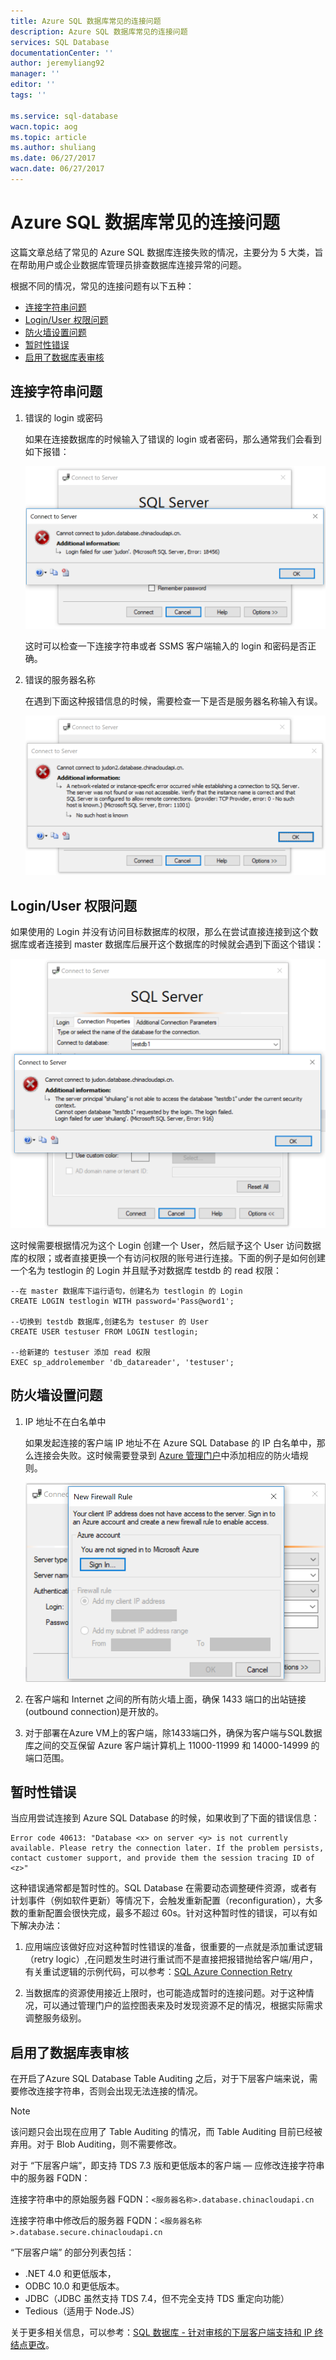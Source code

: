 ```yaml
---
title: Azure SQL 数据库常见的连接问题
description: Azure SQL 数据库常见的连接问题
services: SQL Database
documentationCenter: ''
author: jeremyliang92
manager: ''
editor: ''
tags: ''

ms.service: sql-database
wacn.topic: aog
ms.topic: article
ms.author: shuliang
ms.date: 06/27/2017
wacn.date: 06/27/2017
---
```


# Azure SQL 数据库常见的连接问题

这篇文章总结了常见的 Azure SQL 数据库连接失败的情况，主要分为 5 大类，旨在帮助用户或企业数据库管理员排查数据库连接异常的问题。

根据不同的情况，常见的连接问题有以下五种：

- [连接字符串问题](#section1)
- [Login/User 权限问题](#section2)
- [防火墙设置问题](#section3)
- [暂时性错误](#section4)
- [启用了数据库表审核](#section5)

## <a id="section1"></a>连接字符串问题

1. 错误的 login 或密码

    如果在连接数据库的时候输入了错误的 login 或者密码，那么通常我们会看到如下报错：

    ![error](./media/aog-sql-database-connection-faq/error.png)

    这时可以检查一下连接字符串或者 SSMS 客户端输入的 login 和密码是否正确。

2. 错误的服务器名称

    在遇到下面这种报错信息的时候，需要检查一下是否是服务器名称输入有误。

    ![error-2](./media/aog-sql-database-connection-faq/error-2.png)

## <a id="section2"></a>Login/User 权限问题

如果使用的 Login 并没有访问目标数据库的权限，那么在尝试直接连接到这个数据库或者连接到 master 数据库后展开这个数据库的时候就会遇到下面这个错误：

![error-3](./media/aog-sql-database-connection-faq/error-3.png)

这时候需要根据情况为这个 Login 创建一个 User，然后赋予这个 User 访问数据库的权限；或者直接更换一个有访问权限的账号进行连接。下面的例子是如何创建一个名为 testlogin 的 Login 并且赋予对数据库 testdb 的 read 权限：

```
--在 master 数据库下运行语句，创建名为 testlogin 的 Login
CREATE LOGIN testlogin WITH password='Pass@word1'; 

--切换到 testdb 数据库,创建名为 testuser 的 User
CREATE USER testuser FROM LOGIN testlogin;

--给新建的 testuser 添加 read 权限
EXEC sp_addrolemember 'db_datareader', 'testuser';
```

## <a id="section3"></a>防火墙设置问题

1. IP 地址不在白名单中

    如果发起连接的客户端 IP 地址不在 Azure SQL Database 的 IP 白名单中，那么连接会失败。这时候需要登录到 [Azure 管理门户](portal.azure.cn)中添加相应的防火墙规则。

    ![firewall](./media/aog-sql-database-connection-faq/firewall.png)

2. 在客户端和 Internet 之间的所有防火墙上面，确保 1433 端口的出站链接(outbound connection)是开放的。
3. 对于部署在Azure VM上的客户端，除1433端口外，确保为客户端与SQL数据库之间的交互保留 Azure 客户端计算机上 11000-11999 和 14000-14999 的端口范围。

## <a id="section4"></a>暂时性错误

当应用尝试连接到 Azure SQL Database 的时候，如果收到了下面的错误信息：

```
Error code 40613: "Database <x> on server <y> is not currently available. Please retry the connection later. If the problem persists, contact customer support, and provide them the session tracing ID of <z>"
```

这种错误通常都是暂时性的。SQL Database 在需要动态调整硬件资源，或者有计划事件（例如软件更新）等情况下，会触发重新配置（reconfiguration），大多数的重新配置会很快完成，最多不超过 60s。针对这种暂时性的错误，可以有如下解决办法：

1. 应用端应该做好应对这种暂时性错误的准备，很重要的一点就是添加重试逻辑（retry logic）,在问题发生时进行重试而不是直接把报错抛给客户端/用户，有关重试逻辑的示例代码，可以参考：[SQL Azure Connection Retry](https://blogs.msdn.microsoft.com/bartr/2010/06/18/sql-azure-connection-retry/)

2. 当数据库的资源使用接近上限时，也可能造成暂时的连接问题。对于这种情况，可以通过管理门户的监控图表来及时发现资源不足的情况，根据实际需求调整服务级别。

## <a id="section5"></a>启用了数据库表审核

在开启了Azure SQL Database Table Auditing 之后，对于下层客户端来说，需要修改连接字符串，否则会出现无法连接的情况。

> [!NOTE]
> 该问题只会出现在应用了 Table Auditing 的情况，而 Table Auditing 目前已经被弃用。对于 Blob Auditing，则不需要修改。

对于 “下层客户端”，即支持 TDS 7.3 版和更低版本的客户端 — 应修改连接字符串中的服务器 FQDN：

连接字符串中的原始服务器 FQDN：`<服务器名称>.database.chinacloudapi.cn`

连接字符串中修改后的服务器 FQDN：`<服务器名称>.database.secure.chinacloudapi.cn`

“下层客户端” 的部分列表包括：

- .NET 4.0 和更低版本，
- ODBC 10.0 和更低版本。
- JDBC（JDBC 虽然支持 TDS 7.4，但不完全支持 TDS 重定向功能）
- Tedious（适用于 Node.JS）

关于更多相关信息，可以参考：[SQL 数据库 - 针对审核的下层客户端支持和 IP 终结点更改](https://docs.azure.cn/zh-cn/sql-database/sql-database-auditing-and-dynamic-data-masking-downlevel-clients)。
